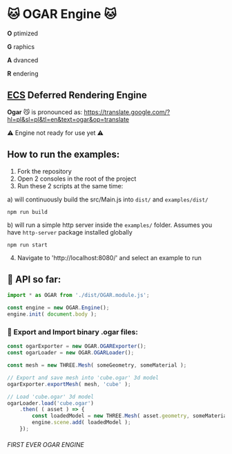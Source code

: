 # 🐱 OGAR Engine 🐱

**O** ptimized

**G** raphics

**A** dvanced

**R** endering

## [ECS](https://en.wikipedia.org/wiki/Entity_component_system) Deferred Rendering Engine

**Ogar** 😼 is pronounced as: https://translate.google.com/?hl=pl&sl=pl&tl=en&text=ogar&op=translate

⚠️ Engine not ready for use yet ⚠️

## How to run the examples:
1. Fork the repository
2. Open 2 consoles in the root of the project
3. Run these 2 scripts at the same time:

a) will continuously build the src/Main.js into `dist/` and `examples/dist/`
```
npm run build
```
b) will run a simple http server inside the `examples/` folder. Assumes you have `http-server` package installed globally
```
npm run start
```
4. Navigate to 'http://localhost:8080/' and select an example to run

## 📖 API so far:
```js
import * as OGAR from './dist/OGAR.module.js';

const engine = new OGAR.Engine();
engine.init( document.body );
```

### 🕋 Export and Import binary .ogar files:
```js
const ogarExporter = new OGAR.OGARExporter();
const ogarLoader = new OGAR.OGARLoader();

const mesh = new THREE.Mesh( someGeometry, someMaterial );

// Export and save mesh into 'cube.ogar' 3d model
ogarExporter.exportMesh( mesh, 'cube' );

// Load 'cube.ogar' 3d model
ogarLoader.load('cube.ogar')
    .then( ( asset ) => {
        const loadedModel = new THREE.Mesh( asset.geometry, someMaterial );
        engine.scene.add( loadedModel );
    });
```

###### FIRST EVER OGAR ENGINE
